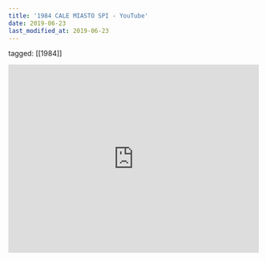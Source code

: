 ```yaml
---
title: '1984 CALE MIASTO SPI - YouTube'
date: 2019-06-23
last_modified_at: 2019-06-23
---
```

tagged: [[1984]]
<iframe allow="accelerometer; autoplay; clipboard-write; encrypted-media; gyroscope; picture-in-picture" allowfullscreen="" frameborder="0" height="375" id="youtube_iframe" src="https://www.youtube.com/embed/l_GMjl3N7l0?feature=oembed&amp;enablejsapi=1&amp;origin=https://safe.txmblr.com&amp;wmode=opaque" width="500"></iframe>